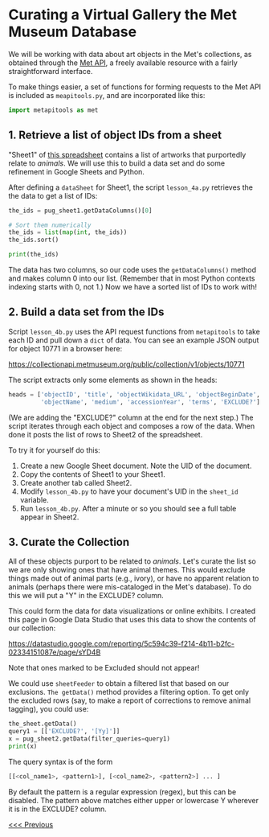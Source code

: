 # Curating a Virtual Gallery the Met Museum Database

We will be working with data about art objects in the Met's collections, as obtained through the [Met API](https://metmuseum.github.io/), a freely available resource with a fairly straightforward interface.

To make things easier, a set of functions for forming requests to the Met API is included as `meapitools.py`, and are incorporated like this:

```python
import metapitools as met
```

## 1. Retrieve a list of object IDs from a sheet

"Sheet1" of [this spreadsheet](https://docs.google.com/spreadsheets/d/1K9UTydjBhHzwMjNh5xkk5qK1isKB8kdm5lflWVKJ3dE/edit?usp=sharing) contains a list of artworks that purportedly relate to *animals*. We will use this to build a data set and do some refinement in Google Sheets and Python.

After defining a `dataSheet` for Sheet1, the script `lesson_4a.py` retrieves the the data to get a list of IDs:

```python
the_ids = pug_sheet1.getDataColumns()[0]

# Sort them numerically
the_ids = list(map(int, the_ids))
the_ids.sort()

print(the_ids)
```

The data has two columns, so our code uses the `getDataColumns()` method and makes column 0 into our list. (Remember that in most Python contexts indexing starts with 0, not 1.) Now we have a sorted list of IDs to work with!

## 2. Build a data set from the IDs

Script `lesson_4b.py` uses the API request functions from `metapitools` to take each ID and pull down a `dict` of data. You can see an example JSON output for object 10771 in a browser here:

https://collectionapi.metmuseum.org/public/collection/v1/objects/10771

The script extracts only some elements as shown in the heads:

```python
heads = ['objectID', 'title', 'objectWikidata_URL', 'objectBeginDate', 'objectEndDate', 'primaryImageSmall', 'artistDisplayName', 'artistWikidata_URL',
         'objectName', 'medium', 'accessionYear', 'terms', 'EXCLUDE?']
```

(We are adding the "EXCLUDE?" column at the end for the next step.) The script iterates through each object and composes a row of the data. When done it posts the list of rows to Sheet2 of the spreadsheet.

To try it for yourself do this:

1. Create a new Google Sheet document. Note the UID of the document.
2. Copy the contents of Sheet1 to your Sheet1.
3. Create another tab called Sheet2.
4. Modify `lesson_4b.py` to have your document's UID in the `sheet_id` variable.
5. Run `lesson_4b.py`. After a minute or so you should see a full table appear in Sheet2.

## 3. Curate the Collection

All of these objects purport to be related to *animals*. Let's curate the list so we are only showing ones that have animal themes. This would exclude things made out of animal parts (e.g., ivory), or have no apparent relation to animals (perhaps there were mis-cataloged in the Met's database). To do this we will put a "Y" in the EXCLUDE? column.

This could form the data for data visualizations or online exhibits. I created this page in Google Data Studio that uses this data to show the contents of our collection:

https://datastudio.google.com/reporting/5c594c39-f214-4b11-b2fc-02334151087e/page/sYD4B

Note that ones marked to be Excluded should not appear!

We could use `sheetFeeder` to obtain a filtered list that based on our exclusions. `The getData()` method provides a filtering option. To get only the excluded rows (say, to make a report of corrections to remove animal tagging), you could use:

```python
the_sheet.getData()
query1 = [['EXCLUDE?', '[Yy]']]
x = pug_sheet2.getData(filter_queries=query1)
print(x)
```

The query syntax is of the form 

```python
[[<col_name1>, <pattern1>], [<col_name2>, <pattern2>] ... ]
```

By default the pattern is a regular expression (regex), but this can be disabled. The pattern above matches either upper or lowercase Y wherever it is in the EXCLUDE? column.

[<<< Previous](Lesson_3.md) 
